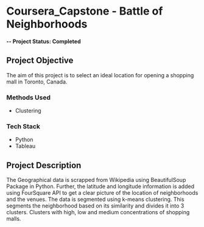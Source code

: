 # Coursera_Capstone - Battle of Neighborhoods

#### -- Project Status: Completed

## Project Objective
The aim of this project is to select an ideal location for opening a shopping mall in Toronto, Canada. 


### Methods Used
* Clustering

### Tech Stack
* Python
* Tableau

## Project Description
The Geographical data is scrapped from  Wikipedia using BeautifulSoup Package in Python. Further, the latitude and longitude information is added using FourSquare API to get a clear picture of the location of neighborhoods and the venues. The data is segmented using k-means clustering. This segments the neighborhood based on its similarity and divides it into 3 clusters. Clusters with high, low and medium concentrations of shopping malls.
